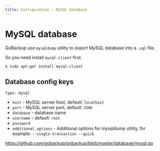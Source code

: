 ```yaml
---
title: Configuration - MySQL database
---
```


# MySQL database

GoBackup use `mysqldump` utility to export MySQL database into a `.sql` file.

So you need install `mysql-client` first.

```bash
$ sudo apt-get install mysql-client
```

## Database config keys

`type: mysql`

- `host` - MySQL server host, default: `localhost`
- `port` - MySQL server port, default: `3306`
- `database` - database name
- `username` - default: `root`
- `password`
- `additional_options` - Additional options for mysqldump utility, for example: `--single-transaction --quick`

https://github.com/gobackup/gobackup/blob/master/database/mysql.go
